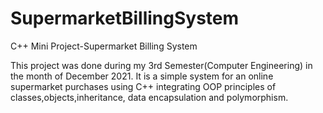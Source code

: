 # SupermarketBillingSystem
C++ Mini Project-Supermarket Billing System

This project was done during my 3rd Semester(Computer Engineering) in the month of December 2021.
It is a simple system for an online supermarket purchases using C++ integrating OOP principles of classes,objects,inheritance,
data encapsulation and polymorphism.
